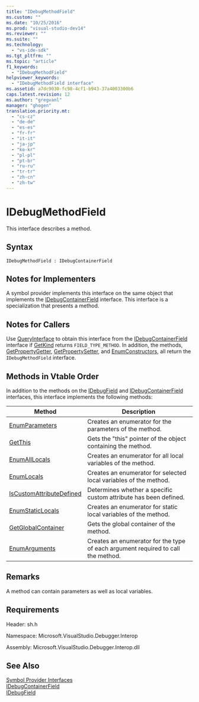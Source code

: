 ```yaml
---
title: "IDebugMethodField"
ms.custom: ""
ms.date: "10/25/2016"
ms.prod: "visual-studio-dev14"
ms.reviewer: ""
ms.suite: ""
ms.technology: 
  - "vs-ide-sdk"
ms.tgt_pltfrm: ""
ms.topic: "article"
f1_keywords: 
  - "IDebugMethodField"
helpviewer_keywords: 
  - "IDebugMethodField interface"
ms.assetid: a7dc9030-fc98-4cf1-b943-37a4003300b6
caps.latest.revision: 12
ms.author: "gregvanl"
manager: "ghogen"
translation.priority.mt: 
  - "cs-cz"
  - "de-de"
  - "es-es"
  - "fr-fr"
  - "it-it"
  - "ja-jp"
  - "ko-kr"
  - "pl-pl"
  - "pt-br"
  - "ru-ru"
  - "tr-tr"
  - "zh-cn"
  - "zh-tw"
---
```

# IDebugMethodField
This interface describes a method.  
  
## Syntax  
  
```  
IDebugMethodField : IDebugContainerField  
```  
  
## Notes for Implementers  
 A symbol provider implements this interface on the same object that implements the [IDebugContainerField](../extensibility-debugger-reference/idebugcontainerfield.md) interface. This interface is a specialization that presents a method.  
  
## Notes for Callers  
 Use [QueryInterface](../Topic/QueryInterface.md) to obtain this interface from the [IDebugContainerField](../extensibility-debugger-reference/idebugcontainerfield.md) interface if [GetKind](../extensibility-debugger-reference/idebugfield--getkind.md) returns `FIELD_TYPE_METHOD`. In addition, the methods, [GetPropertyGetter](../extensibility-debugger-reference/idebugpropertyfield--getpropertygetter.md), [GetPropertySetter](../extensibility-debugger-reference/idebugpropertyfield--getpropertysetter.md), and [EnumConstructors](../extensibility-debugger-reference/idebugclassfield--enumconstructors.md), all return the `IDebugMethodField` interface.  
  
## Methods in Vtable Order  
 In addition to the methods on the [IDebugField](../extensibility-debugger-reference/idebugfield.md) and [IDebugContainerField](../extensibility-debugger-reference/idebugcontainerfield.md) interfaces, this interface implements the following methods:  
  
|Method|Description|  
|------------|-----------------|  
|[EnumParameters](../extensibility-debugger-reference/idebugmethodfield--enumparameters.md)|Creates an enumerator for the parameters of the method.|  
|[GetThis](../extensibility-debugger-reference/idebugmethodfield--getthis.md)|Gets the "this" pointer of the object containing the method.|  
|[EnumAllLocals](../extensibility-debugger-reference/idebugmethodfield--enumalllocals.md)|Creates an enumerator for all local variables of the method.|  
|[EnumLocals](../extensibility-debugger-reference/idebugmethodfield--enumlocals.md)|Creates an enumerator for selected local variables of the method.|  
|[IsCustomAttributeDefined](../extensibility-debugger-reference/idebugmethodfield--iscustomattributedefined.md)|Determines whether a specific custom attribute has been defined.|  
|[EnumStaticLocals](../extensibility-debugger-reference/idebugmethodfield--enumstaticlocals.md)|Creates an enumerator for static local variables of the method.|  
|[GetGlobalContainer](../extensibility-debugger-reference/idebugmethodfield--getglobalcontainer.md)|Gets the global container of the method.|  
|[EnumArguments](../extensibility-debugger-reference/idebugmethodfield--enumarguments.md)|Creates an enumerator for the type of each argument required to call the method.|  
  
## Remarks  
 A method can contain parameters as well as local variables.  
  
## Requirements  
 Header: sh.h  
  
 Namespace: Microsoft.VisualStudio.Debugger.Interop  
  
 Assembly: Microsoft.VisualStudio.Debugger.Interop.dll  
  
## See Also  
 [Symbol Provider Interfaces](../extensibility-debugger-reference/symbol-provider-interfaces.md)   
 [IDebugContainerField](../extensibility-debugger-reference/idebugcontainerfield.md)   
 [IDebugField](../extensibility-debugger-reference/idebugfield.md)
